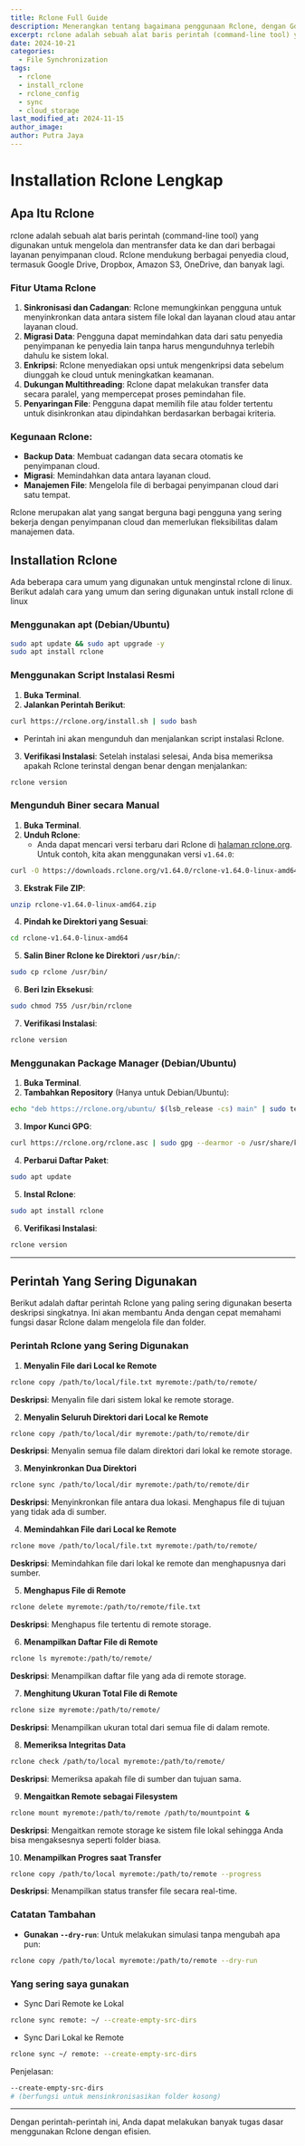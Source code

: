 ```yaml
---
title: Rclone Full Guide
description: Menerangkan tentang bagaimana penggunaan Rclone, dengan Gdrive full
excerpt: rclone adalah sebuah alat baris perintah (command-line tool) yang digunakan untuk mengelola dan mentransfer data ke dan dari berbagai layanan penyimpanan cloud. Rclone mendukung berbagai penyedia cloud, termasuk Google Drive, Dropbox, Amazon S3, OneDrive, dan banyak lagi.
date: 2024-10-21
categories:
  - File Synchronization
tags:
  - rclone
  - install_rclone
  - rclone_config
  - sync
  - cloud_storage
last_modified_at: 2024-11-15
author_image:
author: Putra Jaya
---
```

# Installation Rclone Lengkap
## Apa Itu Rclone
rclone adalah sebuah alat baris perintah (command-line tool) yang digunakan untuk mengelola dan mentransfer data ke dan dari berbagai layanan penyimpanan cloud. Rclone mendukung berbagai penyedia cloud, termasuk Google Drive, Dropbox, Amazon S3, OneDrive, dan banyak lagi.
### Fitur Utama Rclone
1. **Sinkronisasi dan Cadangan**: Rclone memungkinkan pengguna untuk menyinkronkan data antara sistem file lokal dan layanan cloud atau antar layanan cloud.
2. **Migrasi Data**: Pengguna dapat memindahkan data dari satu penyedia penyimpanan ke penyedia lain tanpa harus mengunduhnya terlebih dahulu ke sistem lokal.
3. **Enkripsi**: Rclone menyediakan opsi untuk mengenkripsi data sebelum diunggah ke cloud untuk meningkatkan keamanan.
4. **Dukungan Multithreading**: Rclone dapat melakukan transfer data secara paralel, yang mempercepat proses pemindahan file.
5. **Penyaringan File**: Pengguna dapat memilih file atau folder tertentu untuk disinkronkan atau dipindahkan berdasarkan berbagai kriteria.
### Kegunaan Rclone:
- **Backup Data**: Membuat cadangan data secara otomatis ke penyimpanan cloud.
- **Migrasi**: Memindahkan data antara layanan cloud.
- **Manajemen File**: Mengelola file di berbagai penyimpanan cloud dari satu tempat.

Rclone merupakan alat yang sangat berguna bagi pengguna yang sering bekerja dengan penyimpanan cloud dan memerlukan fleksibilitas dalam manajemen data.

## Installation Rclone 
Ada beberapa cara umum yang digunakan untuk menginstal rclone di linux. Berikut adalah cara yang umum dan sering digunakan untuk install rclone di linux
### Menggunakan apt (Debian/Ubuntu)
```bash
sudo apt update && sudo apt upgrade -y
sudo apt install rclone
```
### Menggunakan Script Instalasi Resmi
1. **Buka Terminal**.
2. **Jalankan Perintah Berikut**:
```bash
curl https://rclone.org/install.sh | sudo bash
```
- Perintah ini akan mengunduh dan menjalankan script instalasi Rclone.

3. **Verifikasi Instalasi**:
   Setelah instalasi selesai, Anda bisa memeriksa apakah Rclone terinstal dengan benar dengan menjalankan:
```bash
rclone version
```

### Mengunduh Biner secara Manual
1. **Buka Terminal**.
2. **Unduh Rclone**:
	- Anda dapat mencari versi terbaru dari Rclone di [halaman rclone.org](https://rclone.org/downloads/). Untuk contoh, kita akan menggunakan versi `v1.64.0`:
```bash
curl -O https://downloads.rclone.org/v1.64.0/rclone-v1.64.0-linux-amd64.zip
```

3. **Ekstrak File ZIP**:
```bash
unzip rclone-v1.64.0-linux-amd64.zip
```

4. **Pindah ke Direktori yang Sesuai**:
```bash
cd rclone-v1.64.0-linux-amd64
```

5. **Salin Biner Rclone ke Direktori `/usr/bin/`**:
```bash
sudo cp rclone /usr/bin/
```

6. **Beri Izin Eksekusi**:
```bash
sudo chmod 755 /usr/bin/rclone
```

7. **Verifikasi Instalasi**:
```bash
rclone version
```

### Menggunakan Package Manager (Debian/Ubuntu)
1. **Buka Terminal**.
2. **Tambahkan Repository** (Hanya untuk Debian/Ubuntu):
```bash
echo "deb https://rclone.org/ubuntu/ $(lsb_release -cs) main" | sudo tee /etc/apt/sources.list.d/rclone.list
```

3. **Impor Kunci GPG**:
```bash
curl https://rclone.org/rclone.asc | sudo gpg --dearmor -o /usr/share/keyrings/rclone-archive-keyring.gpg
```

4. **Perbarui Daftar Paket**:
```bash
sudo apt update
```

5. **Instal Rclone**:
```bash
sudo apt install rclone
```

6. **Verifikasi Instalasi**:
```bash
rclone version
```
___
## Perintah Yang Sering Digunakan
Berikut adalah daftar perintah Rclone yang paling sering digunakan beserta deskripsi singkatnya. Ini akan membantu Anda dengan cepat memahami fungsi dasar Rclone dalam mengelola file dan folder.
### Perintah Rclone yang Sering Digunakan

1. **Menyalin File dari Local ke Remote**
```bash
rclone copy /path/to/local/file.txt myremote:/path/to/remote/
   ```
**Deskripsi**:
Menyalin file dari sistem lokal ke remote storage.

2. **Menyalin Seluruh Direktori dari Local ke Remote**
```bash
rclone copy /path/to/local/dir myremote:/path/to/remote/dir
```
**Deskripsi**:
Menyalin semua file dalam direktori dari lokal ke remote storage.

3. **Menyinkronkan Dua Direktori**
```bash
rclone sync /path/to/local/dir myremote:/path/to/remote/dir
```
**Deskripsi**: 
Menyinkronkan file antara dua lokasi. Menghapus file di tujuan yang tidak ada di sumber.

4. **Memindahkan File dari Local ke Remote**
```bash
rclone move /path/to/local/file.txt myremote:/path/to/remote/
```
**Deskripsi**: 
Memindahkan file dari lokal ke remote dan menghapusnya dari sumber.

5. **Menghapus File di Remote**
```bash
rclone delete myremote:/path/to/remote/file.txt
```
**Deskripsi**:
Menghapus file tertentu di remote storage.

6. **Menampilkan Daftar File di Remote**
```bash
rclone ls myremote:/path/to/remote/
```
**Deskripsi**:
Menampilkan daftar file yang ada di remote storage.

7. **Menghitung Ukuran Total File di Remote**
```bash
rclone size myremote:/path/to/remote/
```
**Deskripsi**:
Menampilkan ukuran total dari semua file di dalam remote.

8. **Memeriksa Integritas Data**
```bash
rclone check /path/to/local myremote:/path/to/remote/
```
**Deskripsi**:
Memeriksa apakah file di sumber dan tujuan sama.

9. **Mengaitkan Remote sebagai Filesystem**
```bash
rclone mount myremote:/path/to/remote /path/to/mountpoint &
```
   **Deskripsi**:
   Mengaitkan remote storage ke sistem file lokal sehingga Anda bisa mengaksesnya seperti folder biasa.

10. **Menampilkan Progres saat Transfer**
```bash
rclone copy /path/to/local myremote:/path/to/remote --progress
```
**Deskripsi**:
Menampilkan status transfer file secara real-time.
### Catatan Tambahan
- **Gunakan `--dry-run`**: Untuk melakukan simulasi tanpa mengubah apa pun:
```bash
rclone copy /path/to/local myremote:/path/to/remote --dry-run
```
### **Yang sering saya gunakan**
 - Sync Dari Remote ke Lokal
```bash
rclone sync remote: ~/ --create-empty-src-dirs
```
 - Sync Dari Lokal ke Remote
```bash
rclone sync ~/ remote: --create-empty-src-dirs
```
Penjelasan: 
```bash
--create-empty-src-dirs
# (berfungsi untuk mensinkronisasikan folder kosong)
```
---

Dengan perintah-perintah ini, Anda dapat melakukan banyak tugas dasar menggunakan Rclone dengan efisien.